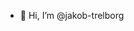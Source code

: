 - 👋 Hi, I’m @jakob-trelborg

<!---
jakob-trelborg/jakob-trelborg is a ✨ special ✨ repository because its `README.md` (this file) appears on your GitHub profile.
You can click the Preview link to take a look at your changes.
--->
